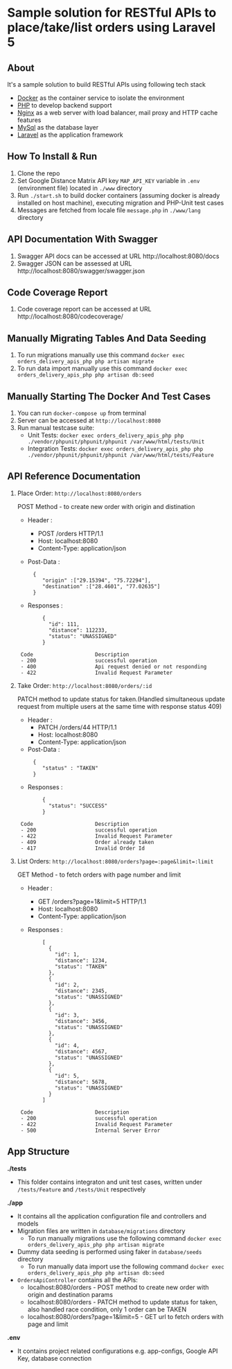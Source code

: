 # Sample solution for RESTful APIs to place/take/list orders using Laravel 5

## About

It's a sample solution to build RESTful APIs using following tech stack
- [Docker](https://www.docker.com/) as the container service to isolate the environment
- [PHP](https://php.net/) to develop backend support
- [Nginx](https://www.nginx.com/) as a web server with load balancer, mail proxy and HTTP cache features
- [MySql](https://www.mysql.com/) as the database layer
- [Laravel](https://laravel.com/) as the application framework

## How To Install & Run

1.  Clone the repo
2.  Set Google Distance Matrix API key `MAP_API_KEY` variable in `.env` (environment file) located in `./www` directory
3.  Run `./start.sh` to build docker containers (assuming docker is already installed on host machine), executing migration and PHP-Unit test cases
4.  Messages are fetched from locale file `message.php` in `./www/lang` directory

## API Documentation With Swagger

1. Swagger API docs can be accessed at URL http://localhost:8080/docs
2. Swagger JSON can be assessed at URL http://localhost:8080/swagger/swagger.json

## Code Coverage Report

1. Code coverage report can be accessed at URL http://localhost:8080/codecoverage/

## Manually Migrating Tables And Data Seeding

1. To run migrations manually use this command `docker exec orders_delivery_apis_php php artisan migrate`
2. To run data import manually use this command `docker exec orders_delivery_apis_php php artisan db:seed`

## Manually Starting The Docker And Test Cases

1. You can run `docker-compose up` from terminal
2. Server can be accessed at `http://localhost:8080`
3. Run manual testcase suite:
	- Unit Tests: `docker exec orders_delivery_apis_php php ./vendor/phpunit/phpunit/phpunit /var/www/html/tests/Unit`
	- Integration Tests: `docker exec orders_delivery_apis_php php ./vendor/phpunit/phpunit/phpunit /var/www/html/tests/Feature`

## API Reference Documentation

1. Place Order: `http://localhost:8080/orders`

    POST Method - to create new order with origin and distination

    - Header :
        - POST /orders HTTP/1.1
        - Host: localhost:8080
        - Content-Type: application/json

    - Post-Data :
    ```
         {
            "origin" :["29.15394", "75.72294"],
            "destination" :["28.4601", "77.02635"]
         }
    ```

    - Responses :
    ```
            {
              "id": 111,
              "distance": 112233,
              "status": "UNASSIGNED"
            }
    ```

        Code                    Description
        - 200                   successful operation
        - 400                   Api request denied or not responding
        - 422                   Invalid Request Parameter

2. Take Order: `http://localhost:8080/orders/:id`

    PATCH method to update status for taken.(Handled simultaneous update request from multiple users at the same time with response status 409)

    - Header :
        - PATCH /orders/44 HTTP/1.1
        - Host: localhost:8080
        - Content-Type: application/json
    - Post-Data :
    ```
         {
            "status" : "TAKEN"
         }
    ```

    - Responses :
    ```
            {
              "status": "SUCCESS"
            }
    ```

        Code                    Description
        - 200                   successful operation
        - 422                   Invalid Request Parameter
        - 409                   Order already taken
        - 417                   Invalid Order Id

3. List Orders: `http://localhost:8080/orders?page=:page&limit=:limit`

    GET Method - to fetch orders with page number and limit
    
    - Header :
        - GET /orders?page=1&limit=5 HTTP/1.1
        - Host: localhost:8080
        - Content-Type: application/json

    - Responses :

    ```
            [
              {
                "id": 1,
                "distance": 1234,
                "status": "TAKEN"
              },
              {
                "id": 2,
                "distance": 2345,
                "status": "UNASSIGNED"
              },
              {
                "id": 3,
                "distance": 3456,
                "status": "UNASSIGNED"
              },
              {
                "id": 4,
                "distance": 4567,
                "status": "UNASSIGNED"
              },
              {
                "id": 5,
                "distance": 5678,
                "status": "UNASSIGNED"
              }
            ]
    ```

        Code                    Description
        - 200                   successful operation
        - 422                   Invalid Request Parameter
        - 500                   Internal Server Error

## App Structure

**./tests**

- This folder contains integraton and unit test cases, written under `/tests/Feature` and `/tests/Unit` respectively

**./app**

- It contains all the application configuration file and controllers and models
- Migration files are written in `database/migrations` directory
	- To run manually migrations use the following command `docker exec orders_delivery_apis_php php artisan migrate`
- Dummy data seeding is performed using faker in `database/seeds` directory
	- To run manually data import use the following command `docker exec orders_delivery_apis_php php artisan db:seed`
- `OrdersApiController` contains all the APIs:
    - localhost:8080/orders - POST method to create new order with origin and destination params
    - localhost:8080/orders - PATCH method to update status for taken, also handled race condition, only 1 order can be TAKEN
    - localhost:8080/orders?page=1&limit=5 - GET url to fetch orders with page and limit

**.env**

- It contains project related configurations e.g. app-configs, Google API Key, database connection
